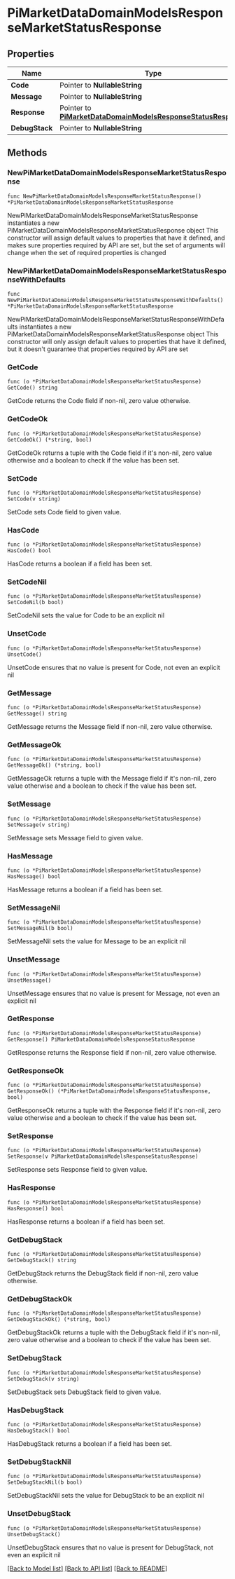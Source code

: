 # PiMarketDataDomainModelsResponseMarketStatusResponse

## Properties

Name | Type | Description | Notes
------------ | ------------- | ------------- | -------------
**Code** | Pointer to **NullableString** |  | [optional] 
**Message** | Pointer to **NullableString** |  | [optional] 
**Response** | Pointer to [**PiMarketDataDomainModelsResponseStatusResponse**](PiMarketDataDomainModelsResponseStatusResponse.md) |  | [optional] 
**DebugStack** | Pointer to **NullableString** |  | [optional] 

## Methods

### NewPiMarketDataDomainModelsResponseMarketStatusResponse

`func NewPiMarketDataDomainModelsResponseMarketStatusResponse() *PiMarketDataDomainModelsResponseMarketStatusResponse`

NewPiMarketDataDomainModelsResponseMarketStatusResponse instantiates a new PiMarketDataDomainModelsResponseMarketStatusResponse object
This constructor will assign default values to properties that have it defined,
and makes sure properties required by API are set, but the set of arguments
will change when the set of required properties is changed

### NewPiMarketDataDomainModelsResponseMarketStatusResponseWithDefaults

`func NewPiMarketDataDomainModelsResponseMarketStatusResponseWithDefaults() *PiMarketDataDomainModelsResponseMarketStatusResponse`

NewPiMarketDataDomainModelsResponseMarketStatusResponseWithDefaults instantiates a new PiMarketDataDomainModelsResponseMarketStatusResponse object
This constructor will only assign default values to properties that have it defined,
but it doesn't guarantee that properties required by API are set

### GetCode

`func (o *PiMarketDataDomainModelsResponseMarketStatusResponse) GetCode() string`

GetCode returns the Code field if non-nil, zero value otherwise.

### GetCodeOk

`func (o *PiMarketDataDomainModelsResponseMarketStatusResponse) GetCodeOk() (*string, bool)`

GetCodeOk returns a tuple with the Code field if it's non-nil, zero value otherwise
and a boolean to check if the value has been set.

### SetCode

`func (o *PiMarketDataDomainModelsResponseMarketStatusResponse) SetCode(v string)`

SetCode sets Code field to given value.

### HasCode

`func (o *PiMarketDataDomainModelsResponseMarketStatusResponse) HasCode() bool`

HasCode returns a boolean if a field has been set.

### SetCodeNil

`func (o *PiMarketDataDomainModelsResponseMarketStatusResponse) SetCodeNil(b bool)`

 SetCodeNil sets the value for Code to be an explicit nil

### UnsetCode
`func (o *PiMarketDataDomainModelsResponseMarketStatusResponse) UnsetCode()`

UnsetCode ensures that no value is present for Code, not even an explicit nil
### GetMessage

`func (o *PiMarketDataDomainModelsResponseMarketStatusResponse) GetMessage() string`

GetMessage returns the Message field if non-nil, zero value otherwise.

### GetMessageOk

`func (o *PiMarketDataDomainModelsResponseMarketStatusResponse) GetMessageOk() (*string, bool)`

GetMessageOk returns a tuple with the Message field if it's non-nil, zero value otherwise
and a boolean to check if the value has been set.

### SetMessage

`func (o *PiMarketDataDomainModelsResponseMarketStatusResponse) SetMessage(v string)`

SetMessage sets Message field to given value.

### HasMessage

`func (o *PiMarketDataDomainModelsResponseMarketStatusResponse) HasMessage() bool`

HasMessage returns a boolean if a field has been set.

### SetMessageNil

`func (o *PiMarketDataDomainModelsResponseMarketStatusResponse) SetMessageNil(b bool)`

 SetMessageNil sets the value for Message to be an explicit nil

### UnsetMessage
`func (o *PiMarketDataDomainModelsResponseMarketStatusResponse) UnsetMessage()`

UnsetMessage ensures that no value is present for Message, not even an explicit nil
### GetResponse

`func (o *PiMarketDataDomainModelsResponseMarketStatusResponse) GetResponse() PiMarketDataDomainModelsResponseStatusResponse`

GetResponse returns the Response field if non-nil, zero value otherwise.

### GetResponseOk

`func (o *PiMarketDataDomainModelsResponseMarketStatusResponse) GetResponseOk() (*PiMarketDataDomainModelsResponseStatusResponse, bool)`

GetResponseOk returns a tuple with the Response field if it's non-nil, zero value otherwise
and a boolean to check if the value has been set.

### SetResponse

`func (o *PiMarketDataDomainModelsResponseMarketStatusResponse) SetResponse(v PiMarketDataDomainModelsResponseStatusResponse)`

SetResponse sets Response field to given value.

### HasResponse

`func (o *PiMarketDataDomainModelsResponseMarketStatusResponse) HasResponse() bool`

HasResponse returns a boolean if a field has been set.

### GetDebugStack

`func (o *PiMarketDataDomainModelsResponseMarketStatusResponse) GetDebugStack() string`

GetDebugStack returns the DebugStack field if non-nil, zero value otherwise.

### GetDebugStackOk

`func (o *PiMarketDataDomainModelsResponseMarketStatusResponse) GetDebugStackOk() (*string, bool)`

GetDebugStackOk returns a tuple with the DebugStack field if it's non-nil, zero value otherwise
and a boolean to check if the value has been set.

### SetDebugStack

`func (o *PiMarketDataDomainModelsResponseMarketStatusResponse) SetDebugStack(v string)`

SetDebugStack sets DebugStack field to given value.

### HasDebugStack

`func (o *PiMarketDataDomainModelsResponseMarketStatusResponse) HasDebugStack() bool`

HasDebugStack returns a boolean if a field has been set.

### SetDebugStackNil

`func (o *PiMarketDataDomainModelsResponseMarketStatusResponse) SetDebugStackNil(b bool)`

 SetDebugStackNil sets the value for DebugStack to be an explicit nil

### UnsetDebugStack
`func (o *PiMarketDataDomainModelsResponseMarketStatusResponse) UnsetDebugStack()`

UnsetDebugStack ensures that no value is present for DebugStack, not even an explicit nil

[[Back to Model list]](../README.md#documentation-for-models) [[Back to API list]](../README.md#documentation-for-api-endpoints) [[Back to README]](../README.md)



